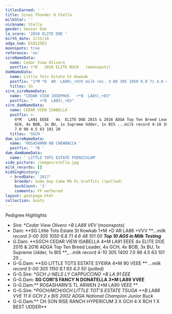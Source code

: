```yaml
---
titlesEarned: ' '
title: Sinai Thunder O Stella
milkStar: ''
nickname: Stella
gender: Senior Doe
la_score: '2018 ELITE DOE '
birth_date: 2/25/16
adga_num: D1812563
moonspots: true
reference: 'no'
sireNameData:
  name: Cedar View Olivero
  postfix: +*B   2018 ELITE BUCK   (moonspots)
damNameData:
  name: Little Tots Estate St Kowkab
  postfix: "1*M *D  AR  LA86\_+VVV milk rec. 3-00 305 1050 6.8 71 4.6 48 101 00"
  titles: SG
sire_sireNameData:
  name: "CEDAR VIEW JOSEPHUS   +*B  LA85\_+EV"
  postfix: "   +*B  LA85\_+EV"
sire_damNameData:
  name: CEDAR VIEW ISABELLA
  postfix: >-
    4*M   LA91 EEEE   4x  ELITE DOE 2015 & 2016 ADGA Top Ten Breed Leader, 4x
    GCH, 4x BOB, 3x BU, 1x Supreme Udder, 1x BIS ...milk record 4-10 305 1400
    7.0 98 4.5 63 101 20
  titles: 'SGCH '
dam_sireNameData:
  name: 'ROSASHARN HB CHEWBACCA '
  postfix: ' *B '
dam_damNameData:
  name: ' LITTLE TOTS ESTATE FOENICULUM'
side_picture: /images/stella.jpg
milk_records: []
kiddingHistory:
  - bredDate: '2017'
    breeder: Some Day Came MG FL Graffiti ((polled)
    buckCount: '2'
    comments: FF wethered
layout: goatpage.html
collection: Goats
---
```

Pedigree Highlights

* Sire: **Cedar View Olivero +*B LA88 VEV** (moonspots)
* Dam: **SG Little Tots Estate St Kowkab 1\*M \*D  AR  LA86 +VVV  **_...milk record 3-00 305 1050 6.8 71 4.6 48 101 00 **Top 10 AGS in Milk Testing**_
* G.Dam: **SGCH CEDAR VIEW ISABELLA 4*M   LA91 EEEE    4x ELITE DOE  2015 & 2016 ADGA Top Ten Breed Leader, 4x GCH, 4x BOB, 3x BU, 1x Supreme Udder, 1x BIS   **_...milk record 4-10 305 1400 7.0 98 4.5 63 101 20 _
* G-G.Dam: **SG LITTLE TOTS ESTATE SYEIRA 4*M  90 VEEE ** _...milk record 5-00 305 1150 8.1 93 4.3 50_ (polled) 
* G-G.Sire: **GCH   J-NELS LY CAPPUCCINO +*B   LA 91 EEE**
* G-G.Dam: **SG CORI'S FANCY N DONATELLA 3*M   LA89 VVEE**
* G-G.Dam:** ROSASHARN'S TL ARWEN  2*M  LA90 VEEE **
* G-G.Sire: **PGCH/MCH/GCH  LITTLE TOT'S ESTATE TSUGA ++*B LA88 VVE 11 X GCH 2 x BIS _2002 ADGA National Champion Junior Buck_**
* G-G.Dam:** CH SON RISE RANCH HYPERICUM 3 X GCH 4 X RCH 1 X BEST UDDER**
